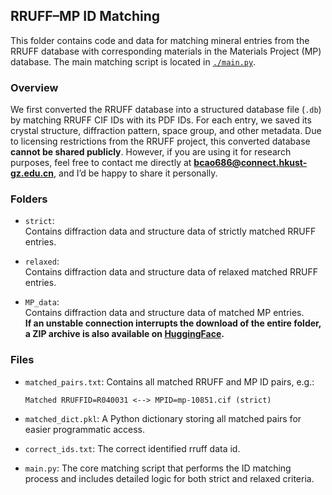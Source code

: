 
## RRUFF–MP ID Matching

This folder contains code and data for matching mineral entries from the RRUFF database with corresponding materials in the Materials Project (MP) database. The main matching script is located in [`./main.py`](./main.py).

### Overview

We first converted the RRUFF database into a structured database file (`.db`) by matching RRUFF CIF IDs with its PDF IDs. For each entry, we saved its crystal structure, diffraction pattern, space group, and other metadata. Due to licensing restrictions from the RRUFF project, this converted database **cannot be shared publicly**. However, if you are using it for research purposes, feel free to contact me directly at **[bcao686@connect.hkust-gz.edu.cn](mailto:bcao686@connect.hkust-gz.edu.cn)**, and I’d be happy to share it personally.

### Folders 

* `strict`:  
  Contains diffraction data and structure data of strictly matched RRUFF entries.

* `relaxed`:  
  Contains diffraction data and structure data of relaxed matched RRUFF entries.

* `MP_data`:  
  Contains diffraction data and structure data of matched MP entries.  
  **If an unstable connection interrupts the download of the entire folder, a ZIP archive is also available on [HuggingFace](https://huggingface.co/datasets/caobin/PyXplore/resolve/main/MP_data.zip?download=true).**



### Files

* `matched_pairs.txt`:
  Contains all matched RRUFF and MP ID pairs, e.g.:

  ```
  Matched RRUFFID=R040031 <--> MPID=mp-10851.cif (strict)
  ```

* `matched_dict.pkl`:
  A Python dictionary storing all matched pairs for easier programmatic access.

* `correct_ids.txt`:
  The correct identified rruff data id.

* `main.py`:
  The core matching script that performs the ID matching process and includes detailed logic for both strict and relaxed criteria.
